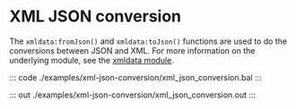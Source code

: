 # XML JSON conversion

The `xmldata:fromJson()` and `xmldata:toJson()` functions are used to do the conversions between JSON and XML.
For more information on the underlying module,
see the [xmldata module](https://docs.central.ballerina.io/ballerina/xmldata/latest/).


::: code ./examples/xml-json-conversion/xml_json_conversion.bal :::

::: out ./examples/xml-json-conversion/xml_json_conversion.out :::